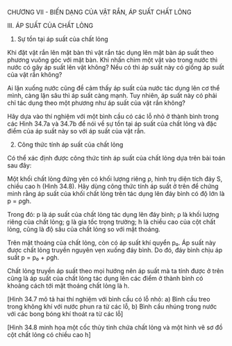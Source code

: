 CHƯƠNG VII - BIẾN DẠNG CỦA VẬT RẮN, ÁP SUẤT CHẤT LỎNG

III. ÁP SUẤT CỦA CHẤT LỎNG

1. Sự tồn tại áp suất của chất lỏng

Khi đặt vật rắn lên mặt bàn thì vật rắn tác dụng lên mặt bàn áp suất theo phương vuông góc với mặt bàn. Khi nhấn chìm một vật vào trong nước thì nước có gây áp suất lên vật không? Nếu có thì áp suất này có giống áp suất của vật rắn không?

Ai lặn xuống nước cũng đề cảm thấy áp suất của nước tác dụng lên cơ thể mình, càng lặn sâu thì áp suất càng mạnh. Tuy nhiên, áp suất này có phải chỉ tác dụng theo một phương như áp suất của vật rắn không?

Hãy dựa vào thí nghiệm với một bình cầu có các lỗ nhỏ ở thành bình trong các Hình 34.7a và 34.7b để nói về sự tồn tại áp suất của chất lỏng và đặc điểm của áp suất này so với áp suất của vật rắn.

2. Công thức tính áp suất của chất lỏng

Có thể xác định được công thức tính áp suất của chất lỏng dựa trên bài toán sau đây:

Một khối chất lỏng đứng yên có khối lượng riêng ρ, hình trụ diện tích đáy S, chiều cao h (Hình 34.8). Hãy dùng công thức tính áp suất ở trên để chứng minh rằng áp suất của khối chất lỏng trên tác dụng lên đáy bình có độ lớn là p = ρgh.

Trong đó:
p là áp suất của chất lỏng tác dụng lên đáy bình;
ρ là khối lượng riêng của chất lỏng;
g là gia tốc trọng trường;
h là chiều cao của cột chất lỏng, cũng là độ sâu của chất lỏng so với mặt thoáng.

Trên mặt thoáng của chất lỏng, còn có áp suất khí quyển p₀. Áp suất này được chất lỏng truyền nguyên vẹn xuống đáy bình. Do đó, đáy bình chịu áp suất p = p₀ + ρgh.

Chất lỏng truyền áp suất theo mọi hướng nên áp suất mà ta tính được ở trên cũng là áp suất của chất lỏng tác dụng lên các điểm ở thành bình có khoảng cách tới mặt thoáng chất lỏng là h.

[Hình 34.7 mô tả hai thí nghiệm với bình cầu có lỗ nhỏ: a) Bình cầu treo trong không khí với nước phun ra từ các lỗ, b) Bình cầu nhúng trong nước với các bong bóng khí thoát ra từ các lỗ]

[Hình 34.8 minh họa một cốc thủy tinh chứa chất lỏng và một hình vẽ sơ đồ cột chất lỏng có chiều cao h]